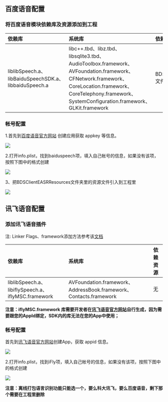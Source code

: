 ## 百度语音配置
### 将百度语音模块依赖库及资源添加到工程

|依赖库|系统库|依赖资源|
|:--|:--|:--|
|liblibSpeech.a、libBaiduSpeechSDK.a、libbaiduSpeech.a|libc++.tbd、libz.tbd、libsqlite3.tbd、AudioToolbox.framework、AVFoundation.framework、CFNetwork.framework、CoreLocation.framework、CoreTelephony.framework、SystemConfiguration.framework、GLKit.framework|BDSClientEASRResources文件夹里的资源文件|

### 帐号配置
1.首先到[百度语音官方网站](https://ai.baidu.com/tech/speech/asr) 创建应用获取 appkey 等信息。

![](https://img.cdn.aliyun.dcloud.net.cn/nativedocs/5SDKiOS/speech/52565.png)


2.打开info.plist，找到baiduspeech项，填入自己帐号的信息，如果没有该项，按照下图中的格式创建

![](https://img.cdn.aliyun.dcloud.net.cn/nativedocs/5SDKiOS/speech/28765.png)

3、把BDSClientEASRResources文件夹里的资源文件引入到工程里

![](https://img.cdn.aliyun.dcloud.net.cn/nativedocs/5SDKiOS/speech/29526.png)

## 讯飞语音配置
### 添加讯飞语音插件
注: Linker Flags、framework添加方法参考该[文档](/5PlusDocs/usemodule/iOSModuleConfig/common.md)

|依赖库|系统库|依赖资源|
|:--|:--|:--|
|liblibSpeech.a、libiflySpeech.a、iflyMSC.framework|AVFoundation.framework、AddressBook.framework、Contacts.framework|无|


**注意：iflyMSC.framework 库需要开发者在[讯飞语音官方网站](https://console.xfyun.cn/)自行生成，因为需要跟您的AppId绑定，SDK内的库无法在您的App中使用；**

### 帐号配置
首先到[讯飞语音官方网站](https://console.xfyun.cn/app/myapp)创建App，获取 appid 信息。

![](https://img.cdn.aliyun.dcloud.net.cn/nativedocs/5SDKiOS/speech/52570.png)

2.打开info.plist，找到iFly项，填入自己帐号的信息，如果没有该项，按照下图中的格式创建

![](https://img.cdn.aliyun.dcloud.net.cn/nativedocs/5SDKiOS/speech/51865.png)

**注意：离线打包语言识别功能只能选一个，要么科大讯飞，要么百度语音，剩下那个需要在工程里删除**
